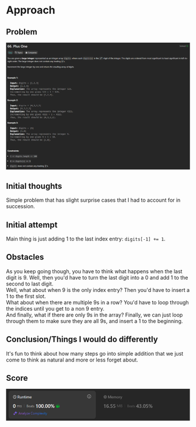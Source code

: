 # Approach

## Problem

![Problem 066](problem_image.png)

## Initial thoughts

Simple problem that has slight surprise cases that I had to account for in succession.

## Initial attempt

Main thing is just adding 1 to the last index entry: `digits[-1] += 1`.

## Obstacles

As you keep going though, you have to think what happens when the last digit is 9. Well, then you'd have to turn the last digit into a 0 and add 1 to the second to last digit.<br> 
Well, what about when 9 is the only index entry? Then you'd have to insert a 1 to the first slot.<br>
What about when there are multiple 9s in a row? You'd have to loop through the indices until you get to a non 9 entry.<br>
And finally, what if there are only 9s in the array? Finally, we can just loop through them to make sure they are all 9s, and insert a 1 to the beginning.

## Conclusion/Things I would do differently

It's fun to think about how many steps go into simple addition that we just come to think as natural and more or less forget about. 

## Score

![LeetCode Score](score_image.png)
